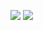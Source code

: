![]("https://github.com/ParulPetal/Charts/blob/master/home.PNG")
![]("https://github.com/ParulPetal/Charts/blob/master/bar.png")


